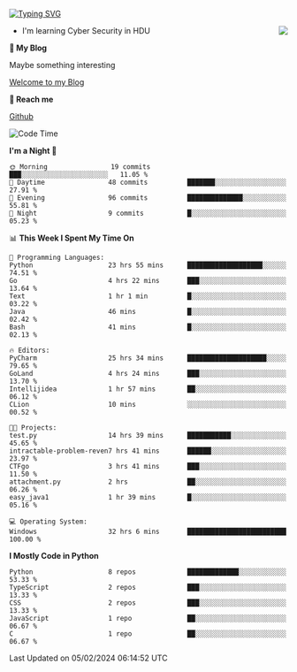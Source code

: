 [![Typing SVG](https://readme-typing-svg.herokuapp.com?font=Fira+Code&pause=1000&random=false&width=450&height=60&lines=Hello+%F0%9F%91%8B%F0%9F%8F%BB;I'm+JBNRZ)](https://git.io/typing-svg)

<a href="#">
  <img align="right" src="https://github-readme-stats.vercel.app/api?username=JBNRZ&show_icons=true&bg_color=15,f2f7fd,E0EAFC" />
</a>

- I'm learning Cyber Security in HDU

 **🌱 My Blog**

Maybe something interesting

[Welcome to my Blog](https://jbnrz.com.cn/)

 **💬 Reach me** 

[Github](https://github.com/JBNRZ)


<!--START_SECTION:waka-->
![Code Time](http://img.shields.io/badge/Code%20Time-311%20hrs%2057%20mins-blue)

**I'm a Night 🦉** 

```text
🌞 Morning                19 commits          ███░░░░░░░░░░░░░░░░░░░░░░   11.05 % 
🌆 Daytime                48 commits          ███████░░░░░░░░░░░░░░░░░░   27.91 % 
🌃 Evening                96 commits          ██████████████░░░░░░░░░░░   55.81 % 
🌙 Night                  9 commits           █░░░░░░░░░░░░░░░░░░░░░░░░   05.23 % 
```


📊 **This Week I Spent My Time On** 

```text
💬 Programming Languages: 
Python                   23 hrs 55 mins      ███████████████████░░░░░░   74.51 % 
Go                       4 hrs 22 mins       ███░░░░░░░░░░░░░░░░░░░░░░   13.64 % 
Text                     1 hr 1 min          █░░░░░░░░░░░░░░░░░░░░░░░░   03.22 % 
Java                     46 mins             █░░░░░░░░░░░░░░░░░░░░░░░░   02.42 % 
Bash                     41 mins             █░░░░░░░░░░░░░░░░░░░░░░░░   02.13 % 

🔥 Editors: 
PyCharm                  25 hrs 34 mins      ████████████████████░░░░░   79.65 % 
GoLand                   4 hrs 24 mins       ███░░░░░░░░░░░░░░░░░░░░░░   13.70 % 
Intellijidea             1 hr 57 mins        ██░░░░░░░░░░░░░░░░░░░░░░░   06.12 % 
CLion                    10 mins             ░░░░░░░░░░░░░░░░░░░░░░░░░   00.52 % 

🐱‍💻 Projects: 
test.py                  14 hrs 39 mins      ███████████░░░░░░░░░░░░░░   45.65 % 
intractable-problem-reven7 hrs 41 mins       ██████░░░░░░░░░░░░░░░░░░░   23.97 % 
CTFgo                    3 hrs 41 mins       ███░░░░░░░░░░░░░░░░░░░░░░   11.50 % 
attachment.py            2 hrs               ██░░░░░░░░░░░░░░░░░░░░░░░   06.26 % 
easy_java1               1 hr 39 mins        █░░░░░░░░░░░░░░░░░░░░░░░░   05.16 % 

💻 Operating System: 
Windows                  32 hrs 6 mins       █████████████████████████   100.00 % 
```

**I Mostly Code in Python** 

```text
Python                   8 repos             █████████████░░░░░░░░░░░░   53.33 % 
TypeScript               2 repos             ███░░░░░░░░░░░░░░░░░░░░░░   13.33 % 
CSS                      2 repos             ███░░░░░░░░░░░░░░░░░░░░░░   13.33 % 
JavaScript               1 repo              ██░░░░░░░░░░░░░░░░░░░░░░░   06.67 % 
C                        1 repo              ██░░░░░░░░░░░░░░░░░░░░░░░   06.67 % 
```




 Last Updated on 05/02/2024 06:14:52 UTC
<!--END_SECTION:waka-->
